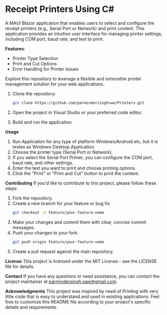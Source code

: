 # Receipt Printers Using C#
A MAUI Blazor application that enables users to select and configure the receipt printers (e.g., Serial Port or Network) and print content. This application provides an intuitive user interface for managing printer settings, including COM port, baud rate, and text to print.

**Features**:
- Printer Type Selection
- Print and Cut Options
- Error Handling for Printer Issues

Explore this repository to leverage a flexible and extensible printer management solution for your web applications.

1. Clone the repository:

   ```bash
   git clone https://github.com/parmindersinghswe/Printers.git
   
2. Open the project in Visual Studio or your preferred code editor.
3. Build and run the application.

**Usage**
1. Run Application for any type of platform Windows/Android etc, but it is testes as Windows Desktop Application.
2. Choose the printer type (Serial Port or Network).
3. If you select the Serial Port Printer, you can configure the COM port, baud rate, and other settings.
4. Enter the text you want to print and choose printing options.
5. Click the "Print" or "Print and Cut" button to print the content.

**Contributing**
  If you'd like to contribute to this project, please follow these steps:
1. Fork the repository.
2. Create a new branch for your feature or bug fix.
      ```bash
      git checkout -b feature/your-feature-name
3. Make your changes and commit them with clear, concise commit messages.
4. Push your changes to your fork.
    ```bash
    git push origin feature/your-feature-name
5. Create a pull request against the main repository.

**License**
  This project is licensed under the MIT License - see the LICENSE file for details.

**Contact**
  If you have any questions or need assistance, you can contact the project maintainer at parmindersingh.swe@gmail.com.
  
**Acknowledgments**
  This project was inspired by need of Printing with very little code that is easy to understand and used in existing applications.
  Feel free to customize this README file according to your project's specific details and requirements.
